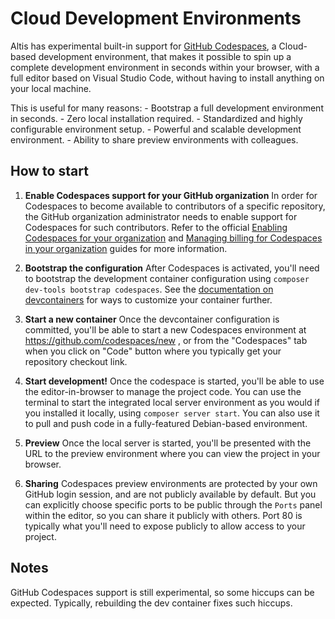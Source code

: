 # Cloud Development Environments

Altis has experimental built-in support for [GitHub Codespaces](https://github.com/features/codespaces), a Cloud-based development environment, that makes it possible to spin up a complete development environment in seconds within your browser, with a full editor based on Visual Studio Code, without having to install anything on your local machine.

This is useful for many reasons:
    - Bootstrap a full development environment in seconds.
    - Zero local installation required.
    - Standardized and highly configurable environment setup.
    - Powerful and scalable development environment.
    - Ability to share preview environments with colleagues.

## How to start

1. **Enable Codespaces support for your GitHub organization**
    In order for Codespaces to become available to contributors of a specific repository, the GitHub organization administrator needs to enable support for Codespaces for such contributors. Refer to the official [Enabling Codespaces for your organization](https://docs.github.com/en/codespaces/managing-codespaces-for-your-organization/enabling-codespaces-for-your-organization) and [Managing billing for Codespaces in your organization](https://docs.github.com/en/codespaces/managing-codespaces-for-your-organization/managing-billing-for-codespaces-in-your-organization) guides for more information.

2. **Bootstrap the configuration**
    After Codespaces is activated, you'll need to bootstrap the development container configuration using `composer dev-tools bootstrap codespaces`. See the [documentation on devcontainers](https://docs.github.com/en/codespaces/setting-up-your-project-for-codespaces/introduction-to-dev-containers) for ways to customize your container further.

3. **Start a new container**
    Once the devcontainer configuration is committed, you'll be able to start a new Codespaces environment at https://github.com/codespaces/new , or from the "Codespaces" tab when you click on "Code" button where you typically get your repository checkout link.

4. **Start development!**
    Once the codespace is started, you'll be able to use the editor-in-browser to manage the project code. You can use the terminal to start the integrated local server environment as you would if you installed it locally, using `composer server start`. You can also use it to pull and push code in a fully-featured Debian-based environment.

5. **Preview**
    Once the local server is started, you'll be presented with the URL to the preview environment where you can view the project in your browser.

6. **Sharing**
    Codespaces preview environments are protected by your own GitHub login session, and are not publicly available by default. But you can explicitly choose specific ports to be public through the `Ports` panel within the editor, so you can share it publicly with others. Port 80 is typically what you'll need to expose publicly to allow access to your project.

## Notes

GitHub Codespaces support is still experimental, so some hiccups can be expected. Typically, rebuilding the dev container fixes such hiccups.